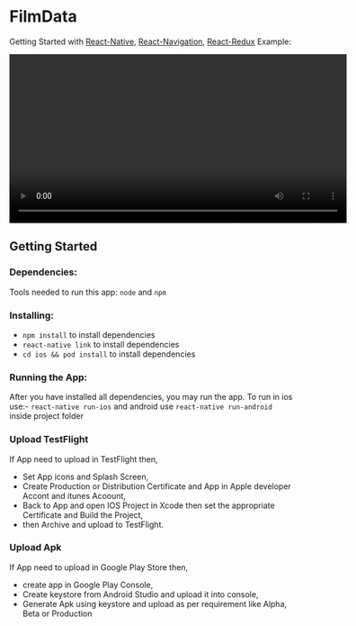 # FilmData
Getting Started with [React-Native](https://reactnative.dev/), [React-Navigation](https://reactnavigation.org/), [React-Redux](https://react-redux.js.org/)
Example:

<video width="600" controls>
  <source src="example.mov" type="video/mp4">
  Your browser does not support the video tag.
</video>


## Getting Started

### Dependencies:
Tools needed to run this app: `node` and `npm`

### Installing:
* `npm install` to install dependencies
* `react-native link` to install dependencies
* `cd ios && pod install` to install dependencies

### Running the App:
After you have installed all dependencies, you may run the app.
To run in ios use:- `react-native run-ios` and android use `react-native run-android` inside project folder

### Upload TestFlight
If App need to upload in TestFlight then,
* Set App icons and Splash Screen,
* Create Production or Distribution Certificate and App in Apple developer Accont and itunes Acoount,
* Back to App and open IOS Project in Xcode then set the appropriate Certificate and Build the Project,
* then Archive and upload to TestFlight.

### Upload Apk
If App need to upload in Google Play Store then,
* create app in Google Play Console,
* Create keystore from Android Studio and upload it into console,
* Generate Apk using keystore and upload as per requirement like Alpha, Beta or Production
 

